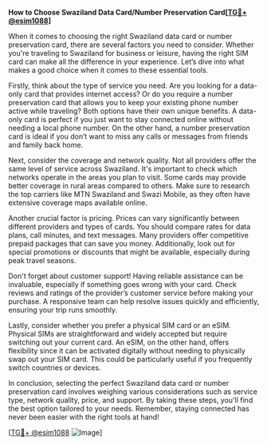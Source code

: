 **How to Choose Swaziland Data Card/Number Preservation Card[[TG💪+ @esim1088](https://t.me/s/esim1088)]**

When it comes to choosing the right Swaziland data card or number preservation card, there are several factors you need to consider. Whether you're traveling to Swaziland for business or leisure, having the right SIM card can make all the difference in your experience. Let’s dive into what makes a good choice when it comes to these essential tools.

Firstly, think about the type of service you need. Are you looking for a data-only card that provides internet access? Or do you require a number preservation card that allows you to keep your existing phone number active while traveling? Both options have their own unique benefits. A data-only card is perfect if you just want to stay connected online without needing a local phone number. On the other hand, a number preservation card is ideal if you don’t want to miss any calls or messages from friends and family back home.

Next, consider the coverage and network quality. Not all providers offer the same level of service across Swaziland. It's important to check which networks operate in the areas you plan to visit. Some cards may provide better coverage in rural areas compared to others. Make sure to research the top carriers like MTN Swaziland and Swazi Mobile, as they often have extensive coverage maps available online.

Another crucial factor is pricing. Prices can vary significantly between different providers and types of cards. You should compare rates for data plans, call minutes, and text messages. Many providers offer competitive prepaid packages that can save you money. Additionally, look out for special promotions or discounts that might be available, especially during peak travel seasons.

Don't forget about customer support! Having reliable assistance can be invaluable, especially if something goes wrong with your card. Check reviews and ratings of the provider’s customer service before making your purchase. A responsive team can help resolve issues quickly and efficiently, ensuring your trip runs smoothly.

Lastly, consider whether you prefer a physical SIM card or an eSIM. Physical SIMs are straightforward and widely accepted but require switching out your current card. An eSIM, on the other hand, offers flexibility since it can be activated digitally without needing to physically swap out your SIM card. This could be particularly useful if you frequently switch countries or devices.

In conclusion, selecting the perfect Swaziland data card or number preservation card involves weighing various considerations such as service type, network quality, price, and support. By taking these steps, you'll find the best option tailored to your needs. Remember, staying connected has never been easier with the right tools at hand!

[[TG💪+ @esim1088](https://t.me/s/esim1088) ![Image](https://i.postimg.cc/Y0z9fWf4/image.png)]